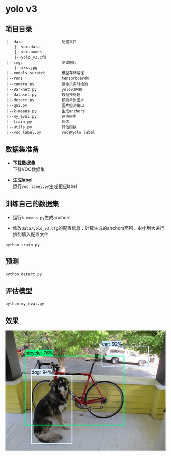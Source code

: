 # yolo v3

## 项目目录

```text
｜--data                 配置文件
    |--voc.data            
    |--voc.names           
    |--yolo_v3.cfd         
｜--imgs                 测试图片
    |--xxx.jpg
｜--models_scratch       模型存储路径     
｜--runs                 tensorboardX
｜--camera.py            摄像头实时检测
｜--Darknet.py           yolov3网络
｜--dataset.py           数据预处理
｜--detect.py            预测单张图片
｜--gui.py               图片检测接口
｜--k-means.py           生成anchors
｜--my_eval.py           评估模型   
｜--train.py             训练
｜--utils.py             其他函数
｜--voc_label.py         voc转yolo_label
```

## 数据集准备

- **下载数据集**   
下载VOC数据集

- **生成label**   
运行`voc_label.py`生成相应label

## 训练自己的数据集
- 运行`k-means.py`生成anchors

- 修改`data/yolo_v3.cfg`的配置信息：计算生成的anchors面积，由小到大进行排列填入配置文件
```shell
python train.py
```

## 预测
```text
python detect.py
```

## 评估模型

```text
python my_eval.py
```

## 效果
![](./imgs/dog.jpg)
